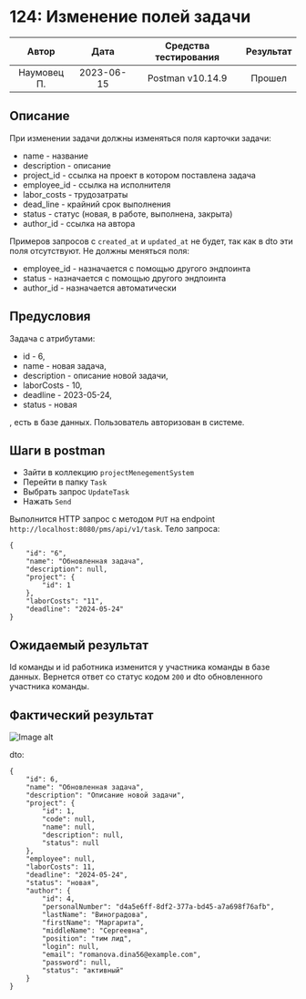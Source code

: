 # 124: Изменение полей задачи

|    Автор    |    Дата    | Средства тестирования | Результат |
|:-----------:|:----------:|:---------------------:|:---------:|
| Наумовец П. | 2023-06-15 |   Postman v10.14.9    |  Прошел   |

## Описание

При изменении задачи должны изменяться поля карточки задачи:

* name - название
* description - описание
* project_id - ссылка на проект в котором поставлена задача
* employee_id - ссылка на исполнителя
* labor_costs - трудозатраты
* dead_line - крайний срок выполнения
* status - статус (новая, в работе, выполнена, закрыта)
* author_id - ссылка на автора

Примеров запросов с `created_at` и `updated_at` не будет, так как в dto эти поля отсутствуют. Не должны меняться поля:

* employee_id - назначается с помощью другого эндпоинта
* status - назначается с помощью другого эндпоинта
* author_id - назначается автоматически

## Предусловия

Задача с атрибутами:

* id - 6,
* name - новая задача,
* description - описание новой задачи,
* laborCosts - 10,
* deadline - 2023-05-24,
* status - новая

, есть в базе данных. Пользователь авторизован в системе.

## Шаги в postman

* Зайти в коллекцию `projectMenegementSystem`
* Перейти в папку `Task`
* Выбрать запрос `UpdateTask`
* Нажать `Send`

Выполнится HTTP запрос с методом `PUT` на endpoint `http://localhost:8080/pms/api/v1/task`. Тело запроса:

```
{
    "id": "6",
    "name": "Обновленная задача",
    "description": null,
    "project": {
        "id": 1
    },
    "laborCosts": "11",
    "deadline": "2024-05-24"
}
```

## Ожидаемый результат

Id команды и id работника изменится у участника команды в базе данных. Вернется ответ со статус кодом `200` и dto 
обновленного участника команды.

## Фактический результат

![Image alt]()

dto:

```
{
    "id": 6,
    "name": "Обновленная задача",
    "description": "Описание новой задачи",
    "project": {
        "id": 1,
        "code": null,
        "name": null,
        "description": null,
        "status": null
    },
    "employee": null,
    "laborCosts": 11,
    "deadline": "2024-05-24",
    "status": "новая",
    "author": {
        "id": 4,
        "personalNumber": "d4a5e6ff-8df2-377a-bd45-a7a698f76afb",
        "lastName": "Виноградова",
        "firstName": "Маргарита",
        "middleName": "Сергеевна",
        "position": "тим лид",
        "login": null,
        "email": "romanova.dina56@example.com",
        "password": null,
        "status": "активный"
    }
}
```